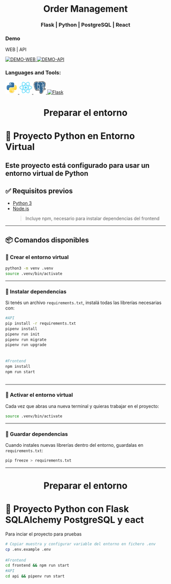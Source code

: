 <h1 align="center">Order Management </h1>
<h3 align="center">Flask | Python | PostgreSQL | React</h3>

<p align="left">
</p>

<h3 align="left">Demo</h3>
<p align="left">
  <p>WEB | API </p>
<a href="https://oms.gpp.one" target="_blank" rel="noreferrer">
    <img src="https://oms.gpp.one/world-wide-web.png" alt="DEMO-WEB" width="40" height="40"/>
</a>
<a href="https://omsapi.gpp.one" target="_blank" rel="noreferrer">
     <img src="https://oms.gpp.one/api.png" alt="DEMO-API" width="40" height="40"/>
</a>
</p>
<h3 align="left">Languages and Tools:</h3>
<p align="left">
  <a href="https://www.python.org" target="_blank" rel="noreferrer">
    <img src="https://raw.githubusercontent.com/devicons/devicon/master/icons/python/python-original.svg" alt="python" width="40" height="40"/>
  </a>
  <a href="https://react.dev/" target="_blank" rel="noreferrer">
    <img src="https://raw.githubusercontent.com/devicons/devicon/master/icons/react/react-original.svg" alt="react" width="40" height="40"/>
  </a>
  <a href="https://www.postgresql.org/" target="_blank" rel="noreferrer">
    <img src="https://raw.githubusercontent.com/devicons/devicon/master/icons/postgresql/postgresql-original.svg" alt="postgresql" width="40" height="40"/>
  </a>
  <a href="https://flask.palletsprojects.com/" target="_blank" rel="noreferrer">
    <img src="https://flask.palletsprojects.com/en/stable/_static/flask-logo.svg" alt="Flask" width="40" height="40"/>
</a>
</p>

<h1 align="center">Preparar el entorno</h1>

# 🐍 Proyecto Python en Entorno Virtual

Este proyecto está configurado para usar un **entorno virtual de Python** 
---

## ✅ Requisitos previos

- [Python 3](https://www.python.org/downloads/)  
- [Node.js](https://nodejs.org/)  
  > Incluye npm, necesario para instalar dependencias del frontend

---

## 📦 Comandos disponibles

### 🔹 Crear el entorno virtual
```bash
python3 -m venv .venv
source .venv/bin/activate
```

---

### 🔹 Instalar dependencias
Si tenés un archivo `requirements.txt`, instalá todas las librerías necesarias con:
```bash
#API
pip install -r requirements.txt
pipenv install
pipenv run init
pipenv run migrate
pipenv run upgrade


#Frontend
npm install
npm run start



```

---

### 🔹 Activar el entorno virtual
Cada vez que abras una nueva terminal y quieras trabajar en el proyecto:
```bash
source .venv/bin/activate
```

---

### 🔹 Guardar dependencias
Cuando instales nuevas librerías dentro del entorno, guardalas en `requirements.txt`:
```bash
pip freeze > requirements.txt
```

---

<h1 align="center">Preparar el entorno</h1>

# 🐍 Proyecto Python con Flask SQLAlchemy PostgreSQL y eact

Para inciar el proyecto para pruebas

```bash
# Copiar muestra y configurar variable del entorno en fichero .env
cp .env.example .env

#Frontend
cd frontend && npm run start 
#API
cd api && pipenv run start
```
```



